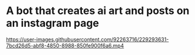 # A bot that creates ai art and posts on an instagram page

https://user-images.githubusercontent.com/92263716/229293631-7bcd26d5-abf8-4850-8988-850fe900f6a6.mp4


